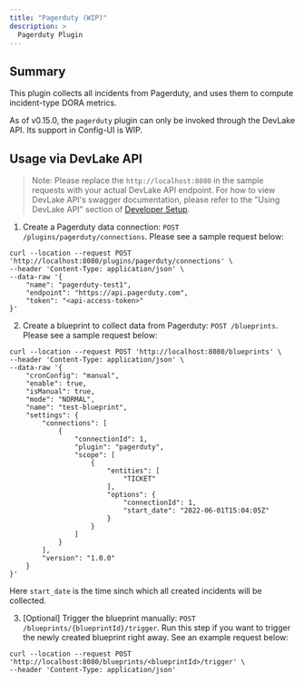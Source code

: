 ```yaml
---
title: "Pagerduty (WIP)"
description: >
  Pagerduty Plugin
---
```




## Summary

This plugin collects all incidents from Pagerduty, and uses them to compute incident-type DORA metrics.

As of v0.15.0, the `pagerduty` plugin can only be invoked through the DevLake API. Its support in Config-UI is WIP.


## Usage via DevLake API

> Note: Please replace the `http://localhost:8080` in the sample requests with your actual DevLake API endpoint. For how to view DevLake API's swagger documentation, please refer to the "Using DevLake API" section of [Developer Setup](../DeveloperManuals/DeveloperSetup.md).


1. Create a Pagerduty data connection: `POST /plugins/pagerduty/connections`. Please see a sample request below:

```
curl --location --request POST 'http://localhost:8080/plugins/pagerduty/connections' \
--header 'Content-Type: application/json' \
--data-raw '{
    "name": "pagerduty-test1",
    "endpoint": "https://api.pagerduty.com",
    "token": "<api-access-token>"
}'
```

2. Create a blueprint to collect data from Pagerduty: `POST /blueprints`. Please see a sample request below:

```
curl --location --request POST 'http://localhost:8080/blueprints' \
--header 'Content-Type: application/json' \
--data-raw '{
    "cronConfig": "manual",
    "enable": true,
    "isManual": true,
    "mode": "NORMAL",
    "name": "test-blueprint",
    "settings": {
        "connections": [
            {
                "connectionId": 1,
                "plugin": "pagerduty",
                "scope": [
                    {
                        "entities": [
                            "TICKET"
                        ],
                        "options": {
                            "connectionId": 1,
                            "start_date": "2022-06-01T15:04:05Z"
                        }
                    }
                ]
            }
        ],
        "version": "1.0.0"
    }
}'
```

Here `start_date` is the time sinch which all created incidents will be collected.

3. [Optional] Trigger the blueprint manually: `POST /blueprints/{blueprintId}/trigger`. Run this step if you want to trigger the newly created blueprint right away. See an example request below:

```
curl --location --request POST 'http://localhost:8080/blueprints/<blueprintId>/trigger' \
--header 'Content-Type: application/json'
```
